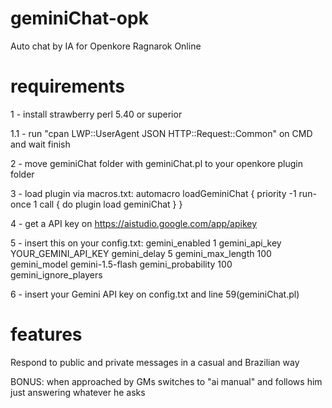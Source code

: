# geminiChat-opk
Auto chat by IA for Openkore Ragnarok Online

# requirements
1 - install strawberry perl 5.40 or superior

1.1 - run "cpan LWP::UserAgent JSON HTTP::Request::Common" on CMD and wait finish

2 - move geminiChat folder with geminiChat.pl to your openkore plugin folder

3 - load plugin via macros.txt:
automacro loadGeminiChat {
    priority -1
    run-once 1
    call {
        do plugin load geminiChat
    }
}

4 - get a API key on https://aistudio.google.com/app/apikey

5 - insert this on your config.txt:
gemini_enabled 1
gemini_api_key YOUR_GEMINI_API_KEY
gemini_delay 5
gemini_max_length 100
gemini_model gemini-1.5-flash
gemini_probability 100
gemini_ignore_players

6 - insert your Gemini API key on config.txt and line 59(geminiChat.pl)


# features
Respond to public and private messages in a casual and Brazilian way

BONUS: when approached by GMs switches to "ai manual" and follows him just answering whatever he asks
